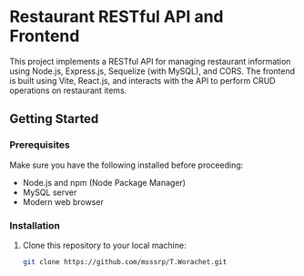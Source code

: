 # Restaurant RESTful API and Frontend

This project implements a RESTful API for managing restaurant information using Node.js, Express.js, Sequelize (with MySQL), and CORS. The frontend is built using Vite, React.js, and interacts with the API to perform CRUD operations on restaurant items.

## Getting Started

### Prerequisites

Make sure you have the following installed before proceeding:

- Node.js and npm (Node Package Manager)
- MySQL server
- Modern web browser

### Installation

1. Clone this repository to your local machine:

   ```sh
   git clone https://github.com/msssrp/T.Worachet.git
